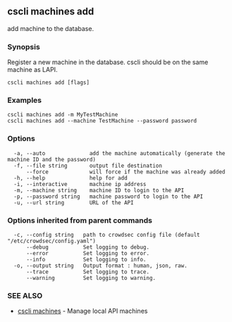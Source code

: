 ## cscli machines add

add machine to the database.

### Synopsis

Register a new machine in the database. cscli should be on the same machine as LAPI.

```
cscli machines add [flags]
```

### Examples

```
cscli machines add -m MyTestMachine
cscli machines add --machine TestMachine --password password

```

### Options

```
  -a, --auto              add the machine automatically (generate the machine ID and the password)
  -f, --file string       output file destination
      --force             will force if the machine was already added
  -h, --help              help for add
  -i, --interactive       machine ip address
  -m, --machine string    machine ID to login to the API
  -p, --password string   machine password to login to the API
  -u, --url string        URL of the API
```

### Options inherited from parent commands

```
  -c, --config string   path to crowdsec config file (default "/etc/crowdsec/config.yaml")
      --debug           Set logging to debug.
      --error           Set logging to error.
      --info            Set logging to info.
  -o, --output string   Output format : human, json, raw.
      --trace           Set logging to trace.
      --warning         Set logging to warning.
```

### SEE ALSO

* [cscli machines](cscli_machines.md)	 - Manage local API machines


